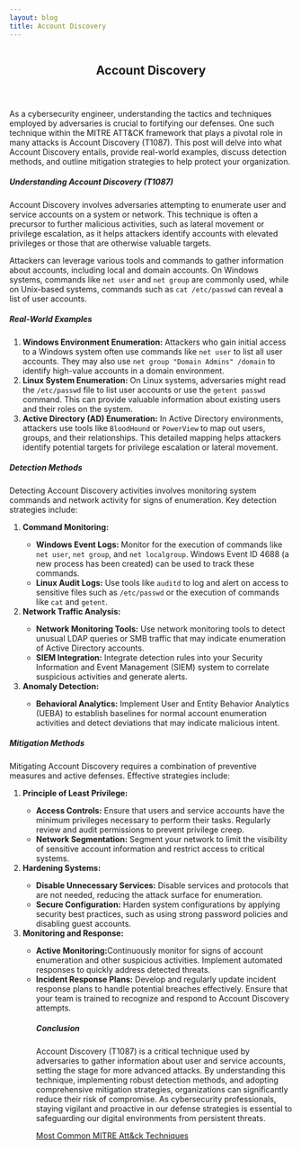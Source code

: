 ```yaml
---
layout: blog
title: Account Discovery
---
```



<div id="main" class="s-content__main large-8 column">
<article class="entry">

<header class="entry__header">

<h2 class="entry__title h1">
    Account Discovery
</h2>        
</header>

<div class="entry__content">

<p>As a cybersecurity engineer, understanding the tactics and techniques employed by adversaries is crucial to fortifying our defenses. One such technique within the MITRE ATT&CK framework that plays a pivotal role in many attacks is Account Discovery (T1087). This post will delve into what Account Discovery entails, provide real-world examples, discuss detection methods, and outline mitigation strategies to help protect your organization.</p>

<h5>Understanding Account Discovery (T1087)</h5>

<p>Account Discovery involves adversaries attempting to enumerate user and service accounts on a system or network. This technique is often a precursor to further malicious activities, such as lateral movement or privilege escalation, as it helps attackers identify accounts with elevated privileges or those that are otherwise valuable targets.</p>

<p>Attackers can leverage various tools and commands to gather information about accounts, including local and domain accounts. On Windows systems, commands like <code>net user</code> and <code>net group</code> are commonly used, while on Unix-based systems, commands such as <code>cat /etc/passwd</code> can reveal a list of user accounts.</p>

<h5>Real-World Examples</h5>
<p><ol>
<li><strong>Windows Environment Enumeration:</strong> Attackers who gain initial access to a Windows system often use commands like <code>net user</code> to list all user accounts. They may also use <code>net group "Domain Admins" /domain</code> to identify high-value accounts in a domain environment.</li>

<li><strong>Linux System Enumeration:</strong> On Linux systems, adversaries might read the <code>/etc/passwd</code> file to list user accounts or use the <code>getent passwd</code> command. This can provide valuable information about existing users and their roles on the system.</li>

<li><strong>Active Directory (AD) Enumeration:</strong> In Active Directory environments, attackers use tools like <code>BloodHound</code> or <code>PowerView</code> to map out users, groups, and their relationships. This detailed mapping helps attackers identify potential targets for privilege escalation or lateral movement.</li>
</ol></p>

<h5>Detection Methods</h5>

<p>Detecting Account Discovery activities involves monitoring system commands and network activity for signs of enumeration. Key detection strategies include:
<ol>
<li><strong>Command Monitoring:</strong></li>
<ul>
<li><strong>Windows Event Logs:</strong> Monitor for the execution of commands like <code>net user</code>, <code>net group</code>, and <code>net localgroup</code>. Windows Event ID 4688 (a new process has been created) can be used to track these commands.</li>
<li><strong>Linux Audit Logs:</strong> Use tools like <code>auditd</code> to log and alert on access to sensitive files such as <code>/etc/passwd</code> or the execution of commands like <code>cat</code> and <code>getent</code>.</li>
</ul>
<li><strong>Network Traffic Analysis:</strong></li>
<ul>
<li><strong>Network Monitoring Tools:</strong> Use network monitoring tools to detect unusual LDAP queries or SMB traffic that may indicate enumeration of Active Directory accounts.</li>
<li><strong>SIEM Integration:</strong> Integrate detection rules into your Security Information and Event Management (SIEM) system to correlate suspicious activities and generate alerts.</li>
</ul>
<li><strong>Anomaly Detection:</strong></li>
<ul>
<li><strong>Behavioral Analytics:</strong> Implement User and Entity Behavior Analytics (UEBA) to establish baselines for normal account enumeration activities and detect deviations that may indicate malicious intent.</li>
</ul>
</ol></p>
<h5>Mitigation Methods</h5>

<p>Mitigating Account Discovery requires a combination of preventive measures and active defenses. Effective strategies include:
<ol>
<li><strong>Principle of Least Privilege:</strong></li>
<ul>
<li><strong>Access Controls:</strong> Ensure that users and service accounts have the minimum privileges necessary to perform their tasks. Regularly review and audit permissions to prevent privilege creep.</li>
<li><strong>Network Segmentation:</strong> Segment your network to limit the visibility of sensitive account information and restrict access to critical systems.</li>
</ul>
<li><strong>Hardening Systems:</strong></li>
<ul>
<li><strong>Disable Unnecessary Services:</strong> Disable services and protocols that are not needed, reducing the attack surface for enumeration.</li>
<li><strong>Secure Configuration:</strong> Harden system configurations by applying security best practices, such as using strong password policies and disabling guest accounts.</li>
</ul>
<li><strong>Monitoring and Response:</strong></li>
<ul>
<li><strong>Active Monitoring:</strong>Continuously monitor for signs of account enumeration and other suspicious activities. Implement automated responses to quickly address detected threats.</li>
<li><strong>Incident Response Plans:</strong> Develop and regularly update incident response plans to handle potential breaches effectively. Ensure that your team is trained to recognize and respond to Account Discovery attempts.</li>
</ul>
<ol></p>
<h5>Conclusion</h5>

<p>Account Discovery (T1087) is a critical technique used by adversaries to gather information about user and service accounts, setting the stage for more advanced attacks. By understanding this technique, implementing robust detection methods, and adopting comprehensive mitigation strategies, organizations can significantly reduce their risk of compromise. As cybersecurity professionals, staying vigilant and proactive in our defense strategies is essential to safeguarding our digital environments from persistent threats.</p>

<p><a href="../../03/25/MITRE_Att&ck_Intro.html">Most Common MITRE Att&ck Techniques</a></p>

</div>
</article> <!-- end entry -->

</div> <!-- end main -->  